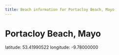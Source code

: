 ```yaml
---
title: Beach information for Portacloy Beach, Mayo
---
```

# Portacloy Beach, Mayo 

<div class="location-info">latitude: 53.41990522 longitude: -9.78000000</div>
<div id="met-eireann-warnings" onload="get_met_eireann_warnings(EI20)"></div>
<div></div>